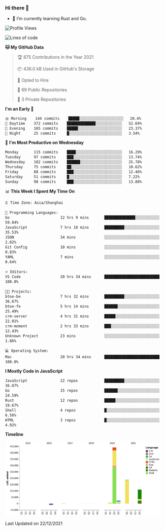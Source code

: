 ### Hi there 👋

- 🌱 I’m currently learning Rust and Go.

<!--START_SECTION:waka-->
![Profile Views](http://img.shields.io/badge/Profile%20Views-12-blue)

![Lines of code](https://img.shields.io/badge/From%20Hello%20World%20I%27ve%20Written-770%20Thousand%20lines%20of%20code-blue)

**🐱 My GitHub Data** 

> 🏆 875 Contributions in the Year 2021
 > 
> 📦 436.0 kB Used in GitHub's Storage 
 > 
> 💼 Opted to Hire
 > 
> 📜 69 Public Repositories 
 > 
> 🔑 3 Private Repositories  
 > 
**I'm an Early 🐤** 

```text
🌞 Morning    144 commits    █████░░░░░░░░░░░░░░░░░░░░   20.4% 
🌆 Daytime    372 commits    █████████████░░░░░░░░░░░░   52.69% 
🌃 Evening    165 commits    █████░░░░░░░░░░░░░░░░░░░░   23.37% 
🌙 Night      25 commits     █░░░░░░░░░░░░░░░░░░░░░░░░   3.54%

```
📅 **I'm Most Productive on Wednesday** 

```text
Monday       115 commits    ████░░░░░░░░░░░░░░░░░░░░░   16.29% 
Tuesday      97 commits     ███░░░░░░░░░░░░░░░░░░░░░░   13.74% 
Wednesday    182 commits    ██████░░░░░░░░░░░░░░░░░░░   25.78% 
Thursday     75 commits     ██░░░░░░░░░░░░░░░░░░░░░░░   10.62% 
Friday       88 commits     ███░░░░░░░░░░░░░░░░░░░░░░   12.46% 
Saturday     51 commits     █░░░░░░░░░░░░░░░░░░░░░░░░   7.22% 
Sunday       98 commits     ███░░░░░░░░░░░░░░░░░░░░░░   13.88%

```


📊 **This Week I Spent My Time On** 

```text
⌚︎ Time Zone: Asia/Shanghai

💬 Programming Languages: 
Go                       12 hrs 9 mins       ██████████████░░░░░░░░░░░   59.04% 
JavaScript               7 hrs 18 mins       █████████░░░░░░░░░░░░░░░░   35.53% 
JSON                     34 mins             ░░░░░░░░░░░░░░░░░░░░░░░░░   2.82% 
Git Config               10 mins             ░░░░░░░░░░░░░░░░░░░░░░░░░   0.83% 
YAML                     7 mins              ░░░░░░░░░░░░░░░░░░░░░░░░░   0.64%

🔥 Editors: 
VS Code                  20 hrs 34 mins      █████████████████████████   100.0%

🐱‍💻 Projects: 
btoe-be                  7 hrs 32 mins       █████████░░░░░░░░░░░░░░░░   36.67% 
btoe-fe                  5 hrs 14 mins       ██████░░░░░░░░░░░░░░░░░░░   25.49% 
crm-server               4 hrs 31 mins       █████░░░░░░░░░░░░░░░░░░░░   22.01% 
crm-moment               2 hrs 33 mins       ███░░░░░░░░░░░░░░░░░░░░░░   12.43% 
Unknown Project          23 mins             ░░░░░░░░░░░░░░░░░░░░░░░░░   1.86%

💻 Operating System: 
Mac                      20 hrs 34 mins      █████████████████████████   100.0%

```

**I Mostly Code in JavaScript** 

```text
JavaScript               22 repos            █████████░░░░░░░░░░░░░░░░   36.07% 
Go                       15 repos            ██████░░░░░░░░░░░░░░░░░░░   24.59% 
Rust                     12 repos            █████░░░░░░░░░░░░░░░░░░░░   19.67% 
Shell                    4 repos             █░░░░░░░░░░░░░░░░░░░░░░░░   6.56% 
HTML                     3 repos             █░░░░░░░░░░░░░░░░░░░░░░░░   4.92%

```


**Timeline**

![Chart not found](https://raw.githubusercontent.com/elton/elton/main/charts/bar_graph.png) 


 Last Updated on 22/12/2021
<!--END_SECTION:waka-->

<!--
**elton/elton** is a ✨ _special_ ✨ repository because its `README.md` (this file) appears on your GitHub profile.

Here are some ideas to get you started:

- 🔭 I’m currently working on ...
- 🌱 I’m currently learning ...
- 👯 I’m looking to collaborate on ...
- 🤔 I’m looking for help with ...
- 💬 Ask me about ...
- 📫 How to reach me: ...
- 😄 Pronouns: ...
- ⚡ Fun fact: ...
-->
